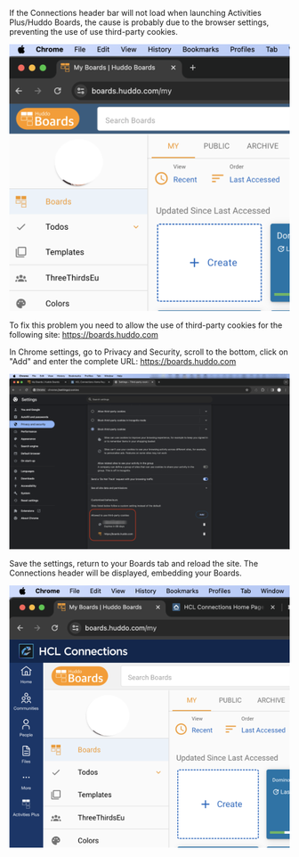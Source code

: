 If the Connections header bar will not load when launching Activities Plus/Huddo Boards, the cause is probably due to the browser settings, preventing the use of use third-party cookies. 

![Last login](/assets/images/admin/3rdpartycookies/boards_noheader.png)

To fix this problem you need to allow the use of third-party cookies for the following site: https://boards.huddo.com

In Chrome settings, go to Privacy and Security, scroll to the bottom, click on "Add" and enter the complete URL: https://boards.huddo.com 

![Last login](/assets/images/admin/3rdpartycookies/chrome_settings.png)

Save the settings, return to your Boards tab and reload the site. The Connections header will be displayed, embedding your Boards. 

![Last login](/assets/images/admin/3rdpartycookies/boards_header.png)

